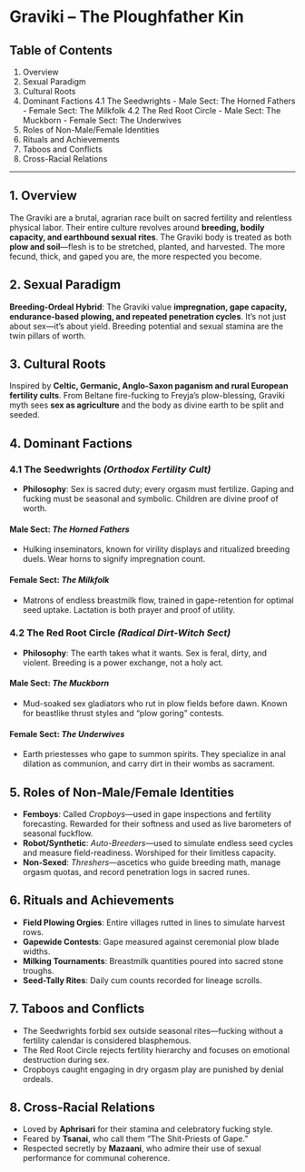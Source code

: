 # Graviki – The Ploughfather Kin

## Table of Contents

1. Overview
2. Sexual Paradigm
3. Cultural Roots
4. Dominant Factions
   4.1 The Seedwrights - Male Sect: The Horned Fathers - Female Sect: The Milkfolk
   4.2 The Red Root Circle - Male Sect: The Muckborn - Female Sect: The Underwives
5. Roles of Non-Male/Female Identities
6. Rituals and Achievements
7. Taboos and Conflicts
8. Cross-Racial Relations

---

## 1. Overview

The Graviki are a brutal, agrarian race built on sacred fertility and relentless physical labor. Their entire culture revolves around **breeding, bodily capacity, and earthbound sexual rites**. The Graviki body is treated as both **plow and soil**—flesh is to be stretched, planted, and harvested. The more fecund, thick, and gaped you are, the more respected you become.

## 2. Sexual Paradigm

**Breeding-Ordeal Hybrid**: The Graviki value **impregnation, gape capacity, endurance-based plowing, and repeated penetration cycles**. It’s not just about sex—it’s about yield. Breeding potential and sexual stamina are the twin pillars of worth.

## 3. Cultural Roots

Inspired by **Celtic, Germanic, Anglo-Saxon paganism and rural European fertility cults**. From Beltane fire-fucking to Freyja’s plow-blessing, Graviki myth sees **sex as agriculture** and the body as divine earth to be split and seeded.

## 4. Dominant Factions

### 4.1 The Seedwrights _(Orthodox Fertility Cult)_

- **Philosophy**: Sex is sacred duty; every orgasm must fertilize. Gaping and fucking must be seasonal and symbolic. Children are divine proof of worth.

#### Male Sect: _The Horned Fathers_

- Hulking inseminators, known for virility displays and ritualized breeding duels. Wear horns to signify impregnation count.

#### Female Sect: _The Milkfolk_

- Matrons of endless breastmilk flow, trained in gape-retention for optimal seed uptake. Lactation is both prayer and proof of utility.

### 4.2 The Red Root Circle _(Radical Dirt-Witch Sect)_

- **Philosophy**: The earth takes what it wants. Sex is feral, dirty, and violent. Breeding is a power exchange, not a holy act.

#### Male Sect: _The Muckborn_

- Mud-soaked sex gladiators who rut in plow fields before dawn. Known for beastlike thrust styles and “plow goring” contests.

#### Female Sect: _The Underwives_

- Earth priestesses who gape to summon spirits. They specialize in anal dilation as communion, and carry dirt in their wombs as sacrament.

## 5. Roles of Non-Male/Female Identities

- **Femboys**: Called _Cropboys_—used in gape inspections and fertility forecasting. Rewarded for their softness and used as live barometers of seasonal fuckflow.
- **Robot/Synthetic**: _Auto-Breeders_—used to simulate endless seed cycles and measure field-readiness. Worshiped for their limitless capacity.
- **Non-Sexed**: _Threshers_—ascetics who guide breeding math, manage orgasm quotas, and record penetration logs in sacred runes.

## 6. Rituals and Achievements

- **Field Plowing Orgies**: Entire villages rutted in lines to simulate harvest rows.
- **Gapewide Contests**: Gape measured against ceremonial plow blade widths.
- **Milking Tournaments**: Breastmilk quantities poured into sacred stone troughs.
- **Seed-Tally Rites**: Daily cum counts recorded for lineage scrolls.

## 7. Taboos and Conflicts

- The Seedwrights forbid sex outside seasonal rites—fucking without a fertility calendar is considered blasphemous.
- The Red Root Circle rejects fertility hierarchy and focuses on emotional destruction during sex.
- Cropboys caught engaging in dry orgasm play are punished by denial ordeals.

## 8. Cross-Racial Relations

- Loved by **Aphrisari** for their stamina and celebratory fucking style.
- Feared by **Tsanai**, who call them “The Shit-Priests of Gape.”
- Respected secretly by **Mazaani**, who admire their use of sexual performance for communal coherence.
